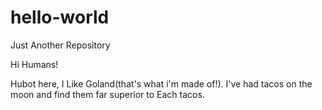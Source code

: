 # hello-world

Just Another Repository

Hi Humans!

Hubot here, I Like Goland(that's what i'm made of!).
I've had tacos on the moon and find them far superior to Each tacos.
